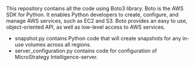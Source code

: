 This repository contains all the code using Boto3 library. Boto is the AWS SDK for Python. It enables Python developers to create, configure, and manage AWS services, such as EC2 and S3. Boto provides an easy to use, object-oriented API, as well as low-level access to AWS services.

- snapshot.py contains Python code that will create snapshots for any in-use volumes across all regions. 
- server_configuration.py contains code for configuration of MicroStrategy Intelligence-server.
